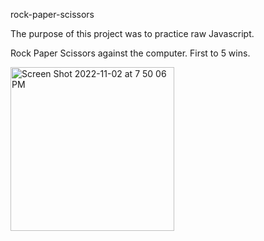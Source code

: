 rock-paper-scissors

The purpose of this project was to practice raw Javascript.

Rock Paper Scissors against the computer. First to 5 wins. 

<img width="262" alt="Screen Shot 2022-11-02 at 7 50 06 PM" src="https://user-images.githubusercontent.com/107063397/199628643-98ee988b-daad-4c82-becb-ff53a9242b76.png">

